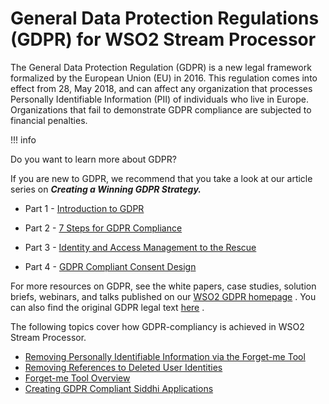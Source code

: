 # General Data Protection Regulations (GDPR) for WSO2 Stream Processor

The General Data Protection Regulation (GDPR) is a new legal framework
formalized by the European Union (EU) in 2016. This regulation comes
into effect from 28, May 2018, and can affect any organization that
processes Personally Identifiable Information (PII) of individuals who
live in Europe. Organizations that fail to demonstrate GDPR compliance
are subjected to financial penalties.

!!! info

Do you want to learn more about GDPR?

If you are new to GDPR, we recommend that you take a look at our article
series on ***Creating a Winning GDPR Strategy.***

-   Part 1 - [Introduction to
    GDPR](https://wso2.com/library/article/2017/12/introduction-to-gdpr/)

-   Part 2 - [7 Steps for GDPR
    Compliance](https://wso2.com/library/article/2017/12/7-steps-for-gdpr-compliance/)

-   Part 3 - [Identity and Access Management to the
    Rescue](https://wso2.com/library/article/2018/2/identity-and-access-management-to-the-rescue/)

-   Part 4 - [GDPR Compliant Consent
    Design](https://wso2.com/library/articles/2018/03/creating-a-winning-gdpr-strategypart-4-gdpr-compliant-consent-design/)

For more resources on GDPR, see the white papers, case studies, solution
briefs, webinars, and talks published on our [WSO2 GDPR
homepage](https://wso2.com/solutions/regulatory-compliance/gdpr/) . You
can also find the original GDPR legal text
[here](http://eur-lex.europa.eu/legal-content/en/TXT/?uri=CELEX%3A32016R0679)
.


The following topics cover how GDPR-compliancy is achieved in WSO2
Stream Processor.

-   [Removing Personally Identifiable Information via the Forget-me
    Tool](_Removing_Personally_Identifiable_Information_via_the_Forget-me_Tool_)
-   [Removing References to Deleted User
    Identities](_Removing_References_to_Deleted_User_Identities_)
-   [Forget-me Tool Overview](_Forget-me_Tool_Overview_)
-   [Creating GDPR Compliant Siddhi
    Applications](_Creating_GDPR_Compliant_Siddhi_Applications_)

  
